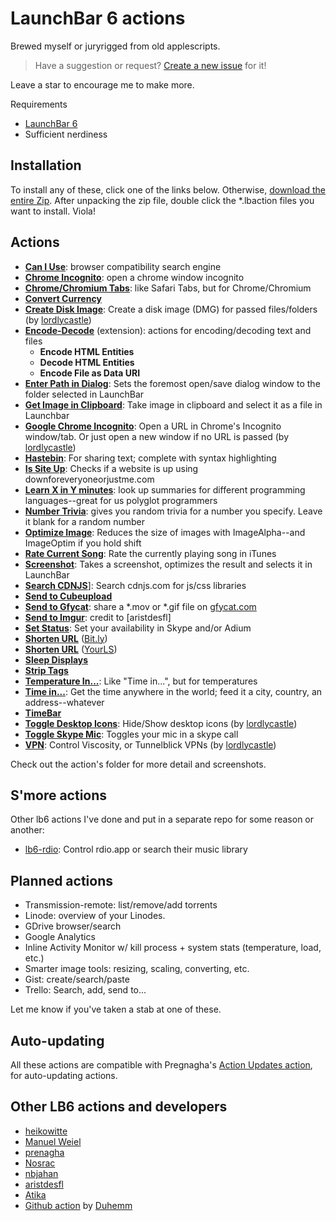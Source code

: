 # LaunchBar 6 actions

Brewed myself or juryrigged from old applescripts.

> Have a suggestion or request? [Create a new
> issue](https://github.com/hlissner/lb6-actions/issues/new) for it!

Leave a star to encourage me to make more.

Requirements
* [LaunchBar 6](http://obdev.at/products/launchbar)
* Sufficient nerdiness

## Installation

To install any of these, click one of the links below. Otherwise,
[download the entire Zip](https://github.com/hlissner/lb6-actions/archive/master.zip).
After unpacking the zip file, double click the *.lbaction files you want to install. Viola!

## Actions

* [**Can I Use**](https://v0.io/dl/launchbar/Can%20I%20Use.lbaction.zip): browser compatibility search engine
* [**Chrome Incognito**](https://v0.io/dl/launchbar/Chrome%20Incognito.lbaction.zip): open a chrome window incognito
* [**Chrome/Chromium Tabs**](https://v0.io/dl/launchbar/Chrome%20Tabs.lbaction.zip): like Safari Tabs, but for Chrome/Chromium
* [**Convert Currency**](https://v0.io/dl/launchbar/Convert%20Currency.lbaction.zip)
* [**Create Disk Image**](https://v0.io/dl/launchbar/Create%20Disk%20Image.lbaction.zip): Create a disk image (DMG) for passed files/folders (by [lordlycastle])
* [**Encode-Decode**](https://v0.io/dl/launchbar/Encode-Decode.lbext.zip) (extension): actions for encoding/decoding text and files
    * **Encode HTML Entities**
    * **Decode HTML Entities**
    * **Encode File as Data URI**
* [**Enter Path in Dialog**](https://v0.io/dl/launchbar/Enter%20Path%20in%20Dialog.lbaction.zip): Sets the foremost open/save dialog window to the folder selected in LaunchBar
* [**Get Image in Clipboard**](https://v0.io/dl/launchbar/Get%20Image%20in%20Clipboard.lbaction.zip): Take image in clipboard and select it as a file in Launchbar
* [**Google Chrome Incognito**](https://v0.io/dl/launchbar/Google%20Chrome%20Incognito.lbaction.zip): Open a URL in Chrome's Incognito window/tab. Or just open a new window if no URL is passed (by [lordlycastle])
* [**Hastebin**](https://v0.io/dl/launchbar/Hastebin.lbaction.zip): For sharing text; complete with syntax highlighting
* [**Is Site Up**](https://v0.io/dl/launchbar/Is%20Site%20Up.lbaction.zip): Checks if a website is up using downforeveryoneorjustme.com
* [**Learn X in Y minutes**](https://v0.io/dl/launchbar/Learn%20X%20in%20Y%20minutes.lbaction.zip): look up summaries for different programming
  languages--great for us polyglot programmers
* [**Number Trivia**](https://v0.io/dl/launchbar/Number%20Trivia.lbaction.zip): gives you random trivia for a number you specify. Leave it blank for a random number
* [**Optimize Image**](https://v0.io/dl/launchbar/Optimize%20Image.lbaction.zip): Reduces the size of images with ImageAlpha--and ImageOptim if you hold shift
* [**Rate Current Song**](https://v0.io/dl/launchbar/Rate%20Current%20Song.lbaction.zip): Rate the currently playing song in iTunes
* [**Screenshot**](https://v0.io/dl/launchbar/Screenshot.lbaction.zip): Takes a screenshot, optimizes the result and selects it in LaunchBar
* [**Search CDNJS**](https://v0.io/dl/launchbar/Search%20CDNJS.lbaction.zip)]: Search cdnjs.com for js/css libraries
* [**Send to Cubeupload**](https://v0.io/dl/launchbar/Send%20to%20Cubeupload.lbaction.zip)
* [**Send to Gfycat**](https://v0.io/dl/launchbar/Send%20to%20Gfycat.lbaction.zip): share a \*.mov or \*.gif file on [gfycat.com](gfycat.com)
* [**Send to Imgur**](https://v0.io/dl/launchbar/Send%20to%20Imgur.lbaction.zip): credit to [aristdesfl]
* [**Set Status**](https://v0.io/dl/launchbar/Set%20Status.lbaction.zip): Set your availability in Skype and/or Adium
* [**Shorten URL**](https://v0.io/dl/launchbar/Shorten%20URL.lbaction.zip) ([Bit.ly](http://bit.ly))
* [**Shorten URL**](https://v0.io/dl/launchbar/Shorten%20URL.lbaction.zip) ([YourLS](http://yourls.org))
* [**Sleep Displays**](https://v0.io/dl/launchbar/Sleep%20Displays.lbaction.zip)
* [**Strip Tags**](https://v0.io/dl/launchbar/Strip%20Tags.lbaction.zip)
* [**Temperature In...**](https://v0.io/dl/launchbar/Temperature%20In.lbaction.zip): Like "Time in...", but for temperatures
* [**Time in...**](https://v0.io/dl/launchbar/Time%20in.lbaction.zip): Get the time anywhere in the world; feed it a city, country, an address--whatever
* [**TimeBar**](https://v0.io/dl/launchbar/TimeBar.lbaction.zip)
* [**Toggle Desktop Icons**](https://v0.io/dl/launchbar/Toggle%20Desktop%20Icons.lbaction.zip): Hide/Show desktop icons (by [lordlycastle])
* [**Toggle Skype Mic**](https://v0.io/dl/launchbar/Toggle%20Skype%20Mic.lbaction.zip): Toggles your mic in a skype call
* [**VPN**](https://v0.io/dl/launchbar/VPN.lbaction.zip): Control Viscosity, or Tunnelblick VPNs (by [lordlycastle])

Check out the action's folder for more detail and screenshots.

## S'more actions

Other lb6 actions I've done and put in a separate repo for some reason or another:

* [lb6-rdio](https://github.com/hlissner/lb6-rdio): Control rdio.app or search
  their music library

## Planned actions

* Transmission-remote: list/remove/add torrents
* Linode: overview of your Linodes.
* GDrive browser/search
* Google Analytics
* Inline Activity Monitor w/ kill process + system stats (temperature, load, etc.)
* Smarter image tools: resizing, scaling, converting, etc.
* Gist: create/search/paste
* Trello: Search, add, send to...

Let me know if you've taken a stab at one of these.

## Auto-updating

All these actions are compatible with Pregnagha's
[Action Updates action](http://prenagha.github.io/launchbar/updates.html), for
auto-updating actions.

## Other LB6 actions and developers

* [heikowitte](https://github.com/heikowitte/LaunchBarActions)
* [Manuel Weiel](http://manuel.weiel.eu/private-projects/launchbar-actions/)
* [prenagha](https://github.com/prenagha/launchbar)
* [Nosrac](https://github.com/Nosrac)
* [nbjahan](https://github.com/nbjahan)
* [aristdesfl](https://github.com/aristidesfl/launchbar-scripts)
* [Atika](https://github.com/atika/launchbar)
* [Github action](https://github.com/Duhemm/launchbar-github) by [Duhemm](https://github.com/Duhemm)

[lordlycastle]: https://github.com/lordlycastle "lordlycastle's github page"
